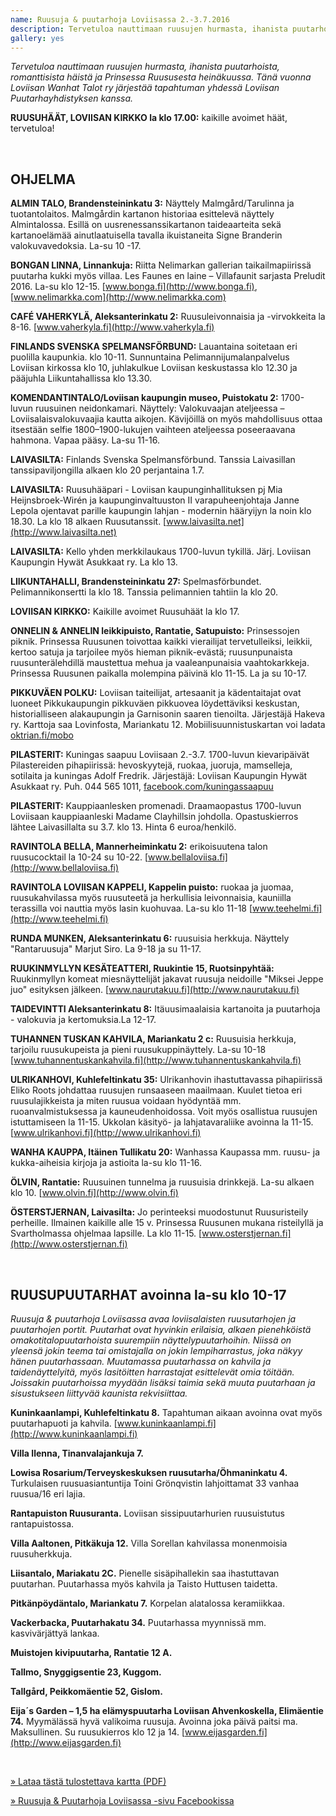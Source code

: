 ```yaml
---
name: Ruusuja & puutarhoja Loviisassa 2.-3.7.2016
description: Tervetuloa nauttimaan ruusujen hurmasta, ihanista puutarhoista, romanttisista häistä ja Prinsessa Ruususesta heinäkuussa. Tänä vuonna Loviisan Wanhat Talot ry järjestää tapahtuman yhdessä Loviisan Puutarhayhdistyksen kanssa.
gallery: yes
---
```

*Tervetuloa nauttimaan ruusujen hurmasta, ihanista puutarhoista, romanttisista häistä ja Prinsessa Ruususesta heinäkuussa. Tänä vuonna Loviisan Wanhat Talot ry järjestää tapahtuman yhdessä Loviisan Puutarhayhdistyksen kanssa.*

**RUUSUHÄÄT, LOVIISAN KIRKKO la klo 17.00:** kaikille avoimet häät, tervetuloa!

&nbsp;

OHJELMA
----

**ALMIN TALO, Brandensteininkatu 3:**  Näyttely Malmgård/Tarulinna ja tuotantolaitos. Malmgårdin kartanon historiaa esittelevä näyttely Almintalossa. Esillä on uusrenessanssikartanon taideaarteita sekä kartanoelämää ainutlaatuisella tavalla ikuistaneita Signe Branderin valokuvavedoksia.  La-su 10 -17.

**BONGAN  LINNA, Linnankuja:**  Riitta Nelimarkan gallerian taikailmapiirissä puutarha kukki myös villaa. Les Faunes en laine – Villafaunit sarjasta Preludit 2016.  La-su klo 12-15. [www.bonga.fi](http://www.bonga.fi), [www.nelimarkka.com](http://www.nelimarkka.com)

**CAFÉ VAHERKYLÄ, Aleksanterinkatu 2:**  Ruusuleivonnaisia ja -virvokkeita la 8-16. [www.vaherkyla.fi](http://www.vaherkyla.fi)

**FINLANDS SVENSKA SPELMANSFÖRBUND:**  Lauantaina soitetaan eri puolilla kaupunkia. klo 10-11.  Sunnuntaina Pelimannijumalanpalvelus Loviisan kirkossa klo 10,  juhlakulkue Loviisan keskustassa klo 12.30 ja pääjuhla Liikuntahallissa klo 13.30.

**KOMENDANTINTALO/Loviisan kaupungin museo, Puistokatu 2:**    1700-luvun ruusuinen neidonkamari. Näyttely: Valokuvaajan ateljeessa – Loviisalaisvalokuvaajia kautta aikojen. Kävijöillä on myös mahdollisuus ottaa itsestään selfie 1800–1900-lukujen vaihteen ateljeessa poseeraavana hahmona. Vapaa pääsy. La-su  11-16.

**LAIVASILTA:** Finlands Svenska Spelmansförbund. Tanssia Laivasillan tanssipaviljongilla alkaen klo 20 perjantaina 1.7.

**LAIVASILTA:** Ruusuhääpari -  Loviisan kaupunginhallituksen pj Mia Heijnsbroek-Wirén ja kaupunginvaltuuston II varapuheenjohtaja Janne Lepola ojentavat parille kaupungin lahjan - modernin hääryijyn la noin klo 18.30. La klo 18 alkaen Ruusutanssit. [www.laivasilta.net](http://www.laivasilta.net)

**LAIVASILTA:** Kello yhden merkkilaukaus 1700-luvun tykillä. Järj. Loviisan Kaupungin Hywät Asukkaat ry.  La klo 13.  

**LIIKUNTAHALLI, Brandensteininkatu 27:** Spelmasförbundet. Pelimannikonsertti la klo 18. Tanssia pelimannien tahtiin la klo 20.

**LOVIISAN KIRKKO:**  Kaikille avoimet Ruusuhäät la klo 17.

**ONNELIN & ANNELIN leikkipuisto, Rantatie, Satupuisto:** Prinsessojen piknik. Prinsessa Ruusunen toivottaa kaikki vierailijat tervetulleiksi, leikkii, kertoo satuja ja tarjoilee myös hieman piknik-evästä; ruusunpunaista ruusunterälehdillä maustettua mehua ja vaaleanpunaisia vaahtokarkkeja. Prinsessa Ruusunen paikalla molempina päivinä klo 11-15.  La ja su 10-17.

**PIKKUVÄEN POLKU:** Loviisan taiteilijat, artesaanit ja kädentaitajat ovat luoneet Pikkukaupungin pikkuväen pikkuovea löydettäviksi keskustan, historialliseen alakaupungin ja Garnisonin saaren tienoilta. Järjestäjä Hakeva ry. Karttoja saa Lovinfosta, Mariankatu 12. Mobiilisuunnistuskartan voi ladata [oktrian.fi/mobo](http://oktrian.fi/mobo)

**PILASTERIT:** Kuningas saapuu Loviisaan 2.-3.7. 1700-luvun kievaripäivät Pilastereiden pihapiirissä: hevoskyytejä, ruokaa, juoruja, mamselleja, sotilaita ja kuningas Adolf Fredrik. Järjestäjä:  Loviisan Kaupungin Hywät Asukkaat ry. Puh. 044 565 1011, [facebook.com/kuningassaapuu](http://facebook.com/kuningassaapuu)

**PILASTERIT:** Kauppiaanlesken promenadi. Draamaopastus 1700-luvun Loviisaan kauppiaanleski Madame Clayhillsin johdolla. Opastuskierros lähtee Laivasillalta su 3.7. klo 13. Hinta 6 euroa/henkilö.

**RAVINTOLA BELLA, Mannerheiminkatu 2:** erikoisuutena talon ruusucocktail la 10-24 su 10-22. [www.bellaloviisa.fi](http://www.bellaloviisa.fi)

**RAVINTOLA LOVIISAN KAPPELI, Kappelin puisto:**  ruokaa ja juomaa, ruusukahvilassa  myös ruusuteetä ja herkullisia leivonnaisia, kauniilla terassilla voi nauttia myös lasin kuohuvaa. La-su klo 11-18 [www.teehelmi.fi](http://www.teehelmi.fi)

**RUNDA MUNKEN, Aleksanterinkatu 6:** ruusuisia herkkuja.  Näyttely "Rantaruusuja" Marjut Siro. La 9-18 ja su 11-17.

**RUUKINMYLLYN KESÄTEATTERI, Ruukintie 15, Ruotsinpyhtää:** Ruukinmyllyn komeat miesnäyttelijät jakavat ruusuja neidoille "Miksei Jeppe juo" esityksen jälkeen. [www.naurutakuu.fi](http://www.naurutakuu.fi)

**TAIDEVINTTI  Aleksanterinkatu 8:** Itäuusimaalaisia kartanoita ja puutarhoja - valokuvia ja kertomuksia.La 12-17.

**TUHANNEN TUSKAN KAHVILA,  Mariankatu 2 c:**  Ruusuisia herkkuja, tarjoilu ruusukupeista ja pieni ruusukuppinäyttely. La-su  10-18 [www.tuhannentuskankahvila.fi](http://www.tuhannentuskankahvila.fi)

**ULRIKANHOVI, Kuhlefeltinkatu 35:** Ulrikanhovin ihastuttavassa pihapiirissä Eliko Roots johdattaa ruusujen runsaaseen maailmaan. Kuulet tietoa eri ruusulajikkeista ja miten ruusua voidaan hyödyntää mm. ruoanvalmistuksessa ja kauneudenhoidossa. Voit myös osallistua ruusujen istuttamiseen la 11-15. Ukkolan käsityö- ja lahjatavaraliike avoinna la 11-15.  [www.ulrikanhovi.fi](http://www.ulrikanhovi.fi)

**WANHA KAUPPA, Itäinen Tullikatu 20:** Wanhassa Kaupassa mm. ruusu- ja kukka-aiheisia kirjoja ja astioita la-su klo 11-16.

**ÖLVIN, Rantatie:** Ruusuinen tunnelma ja ruusuisia drinkkejä. La-su alkaen klo 10.  [www.olvin.fi](http://www.olvin.fi)

**ÖSTERSTJERNAN, Laivasilta:** Jo perinteeksi muodostunut Ruusuristeily perheille. Ilmainen kaikille alle 15 v.  Prinsessa Ruusunen mukana risteilyllä ja Svartholmassa ohjelmaa lapsille. La klo 11-15. [www.osterstjernan.fi](http://www.osterstjernan.fi)

&nbsp;

RUUSUPUUTARHAT avoinna la-su klo 10-17
----

*Ruusuja & puutarhoja Loviisassa avaa loviisalaisten ruusutarhojen ja puutarhojen portit. Puutarhat ovat hyvinkin erilaisia, alkaen pienehköistä omakotitalopuutarhoista suurempiin näyttelypuutarhoihin. Niissä on yleensä jokin teema tai omistajalla on jokin lempiharrastus, joka näkyy hänen puutarhassaan. Muutamassa puutarhassa on kahvila ja taidenäyttelyitä, myös lasitöitten harrastajat esittelevät omia töitään. Joissakin puutarhoissa myydään lisäksi taimia sekä muuta puutarhaan ja sisustukseen liittyvää kaunista rekvisiittaa.*

**Kuninkaanlampi, Kuhlefeltinkatu 8.** Tapahtuman aikaan avoinna ovat myös puutarhapuoti ja kahvila. [www.kuninkaanlampi.fi](http://www.kuninkaanlampi.fi)

**Villa Ilenna, Tinanvalajankuja 7.**

**Lowisa Rosarium/Terveyskeskuksen ruusutarha/Öhmaninkatu 4.** Turkulaisen ruusuasiantuntija Toini Grönqvistin lahjoittamat  33 vanhaa ruusua/16 eri lajia.

**Rantapuiston Ruusuranta.** Loviisan sissipuutarhurien ruusuistutus rantapuistossa.

**Villa  Aaltonen, Pitkäkuja 12.** Villa Sorellan kahvilassa monenmoisia ruusuherkkuja.

**Liisantalo, Mariakatu 2C.** Pienelle sisäpihallekin saa ihastuttavan puutarhan. Puutarhassa myös kahvila ja Taisto Huttusen taidetta.

**Pitkänpöydäntalo, Mariankatu 7.** Korpelan alatalossa keramiikkaa.

**Vackerbacka, Puutarhakatu 34.** Puutarhassa myynnissä mm. kasvivärjättyä lankaa.

**Muistojen kivipuutarha, Rantatie 12 A.**

**Tallmo, Snyggigsentie 23, Kuggom.**

**Tallgård, Peikkomäentie 52, Gislom.**

**Eija´s Garden – 1,5 ha elämyspuutarha Loviisan Ahvenkoskella, Elimäentie 74.** Myymälässä hyvä valikoima ruusuja. Avoinna joka päivä paitsi ma. Maksullinen.  Su ruusukierros klo 12 ja 14. [www.eijasgarden.fi](http://www.eijasgarden.fi)

&nbsp;

[» Lataa tästä tulostettava kartta (PDF)](/ohjelma/ruusuja-ja-puutarhoja/kartta.pdf)

[» Ruusuja & Puutarhoja Loviisassa -sivu Facebookissa](https://www.facebook.com/ruusutjapuutarhat)
